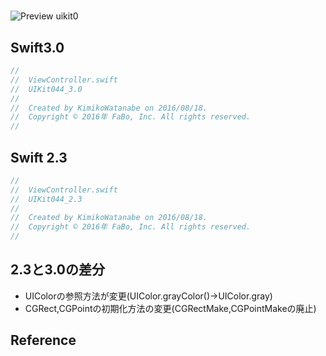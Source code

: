 #

![Preview uikit0]()

## Swift3.0
```swift
//
//  ViewController.swift
//  UIKit044_3.0
//
//  Created by KimikoWatanabe on 2016/08/18.
//  Copyright © 2016年 FaBo, Inc. All rights reserved.
//


```

## Swift 2.3
```swift
//
//  ViewController.swift
//  UIKit044_2.3
//
//  Created by KimikoWatanabe on 2016/08/18.
//  Copyright © 2016年 FaBo, Inc. All rights reserved.
//
```

## 2.3と3.0の差分
* UIColorの参照方法が変更(UIColor.grayColor()->UIColor.gray)
* CGRect,CGPointの初期化方法の変更(CGRectMake,CGPointMakeの廃止)

## Reference
